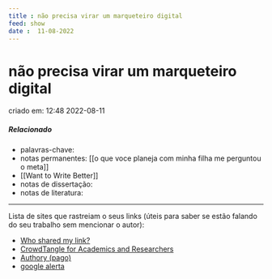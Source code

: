 ```yaml
---
title : não precisa virar um marqueteiro digital
feed: show
date :  11-08-2022
---
```

# não precisa virar um marqueteiro digital
criado em: 12:48 2022-08-11

##### Relacionado
- palavras-chave: 
- notas permanentes: [[o que voce planeja com minha filha me perguntou o meta]]
- [[Want to Write Better]]
- notas de dissertação:
- notas de literatura: 

---

Lista de sites que rastreiam o seus links (úteis para saber se estão falando do seu trabalho sem mencionar o autor):

- [Who shared my link?](https://muckrack.com/whoshared/)
- [CrowdTangle for Academics and Researchers](https://help.crowdtangle.com/en/articles/4302208-crowdtangle-for-academics-and-researchers)
- [Authory (pago)](https://authory.com/)
- [google alerta](https://www.google.com.br/alerts)


